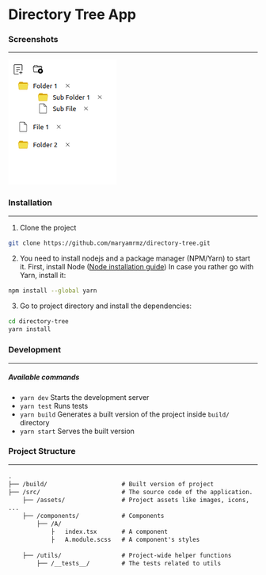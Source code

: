 # Directory Tree App

### Screenshots

---

![img](/src/assets/images/screenshot.png)

### Installation

---

1. Clone the project

```bash
git clone https://github.com/maryamrmz/directory-tree.git
```

2. You need to install nodejs and a package manager (NPM/Yarn) to start it.
   First, install Node ([Node installation guide](https://nodejs.org/en/download/))
   In case you rather go with Yarn, install it:

```bash
npm install --global yarn
```

3. Go to project directory and install the dependencies:

```bash
cd directory-tree
yarn install
```

### Development

---

##### Available commands

-   `yarn dev`
    Starts the development server
-   `yarn test`
    Runs tests
-   `yarn build`
    Generates a built version of the project inside `build/` directory
-   `yarn start`
    Serves the built version

### Project Structure

---

```
.
├── /build/                     # Built version of project
├── /src/                       # The source code of the application.
    ├── /assets/                # Project assets like images, icons, ...
    ├── /components/            # Components
        ├── /A/
            ├   index.tsx       # A component
            ├   A.module.scss   # A component's styles

    ├── /utils/                 # Project-wide helper functions
        ├── /__tests__/         # The tests related to utils
```
